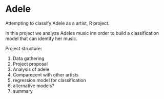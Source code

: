 # Adele
Attempting to classify Adele as a artist, R project.

In this project we analyze Adeles music inn order to build a classification model that can identify her music.

Project structure:
1. Data gathering
2. Project proposal
3. Analysis of adele
4. Comparecent with other artists
5. regression model for classification
6. alternative models?
7. summary

